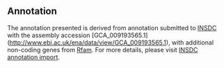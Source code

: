 
Annotation
----------

The annotation presented is derived from annotation submitted to
[INSDC](http://www.insdc.org) with the assembly accession [GCA\_009193565.1]
(http://www.ebi.ac.uk/ena/data/view/GCA_009193565.1),
with additional non-coding genes from
[Rfam](http://rfam.xfam.org/). For more details, please visit [INSDC
annotation import](http://ensemblgenomes.org/info/data/insdc_annotation).
